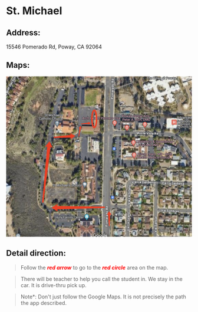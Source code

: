 # St. Michael

## Address: 
15546 Pomerado Rd, Poway, CA 92064

## Maps:
![St. Michael](St_Michael.jpg)

## Detail direction:

> Follow the <span style="color:red">***red arrow***</span> to go to the <span style="color:red">***red circle***</span> area on the map. 

> There will be teacher to help you call the student in. We stay in the car. It is drive-thru pick up.

> Note*: Don't just follow the Google Maps. It is not precisely the path the app described. 